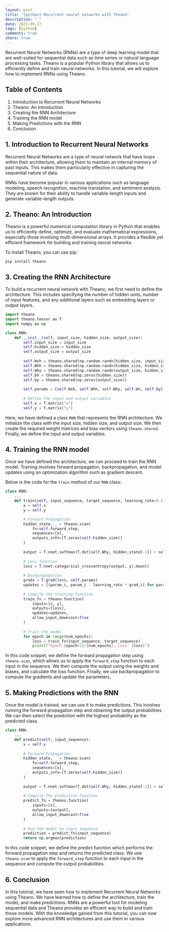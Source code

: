 ```yaml
---
layout: post
title: "[python] Recurrent neural networks with Theano"
description: " "
date: 2023-09-27
tags: [python]
comments: true
share: true
---
```


Recurrent Neural Networks (RNNs) are a type of deep learning model that are well-suited for sequential data such as time series or natural language processing tasks. Theano is a popular Python library that allows us to efficiently define and train neural networks. In this tutorial, we will explore how to implement RNNs using Theano.

## Table of Contents
1. Introduction to Recurrent Neural Networks
2. Theano: An Introduction
3. Creating the RNN Architecture
4. Training the RNN model
5. Making Predictions with the RNN
6. Conclusion

## 1. Introduction to Recurrent Neural Networks

Recurrent Neural Networks are a type of neural network that have loops within their architecture, allowing them to maintain an internal memory of past inputs. This makes them particularly effective in capturing the sequential nature of data. 

RNNs have become popular in various applications such as language modeling, speech recognition, machine translation, and sentiment analysis. They are known for their ability to handle variable-length inputs and generate variable-length outputs.

## 2. Theano: An Introduction

Theano is a powerful numerical computation library in Python that enables us to efficiently define, optimize, and evaluate mathematical expressions, especially those involving multi-dimensional arrays. It provides a flexible yet efficient framework for building and training neural networks.

To install Theano, you can use pip:

```
pip install theano
```

## 3. Creating the RNN Architecture

To build a recurrent neural network with Theano, we first need to define the architecture. This includes specifying the number of hidden units, number of input features, and any additional layers such as embedding layers or output layers.

```python
import theano
import theano.tensor as T
import numpy as np

class RNN:
    def __init__(self, input_size, hidden_size, output_size):
        self.input_size = input_size
        self.hidden_size = hidden_size
        self.output_size = output_size
        
        self.Wxh = theano.shared(np.random.randn(hidden_size, input_size) * 0.01) 
        self.Whh = theano.shared(np.random.randn(hidden_size, hidden_size) * 0.01)
        self.Why = theano.shared(np.random.randn(output_size, hidden_size) * 0.01)
        self.bh = theano.shared(np.zeros(hidden_size))
        self.by = theano.shared(np.zeros(output_size))
        
        self.params = [self.Wxh, self.Whh, self.Why, self.bh, self.by]
        
        # Define the input and output variables
        self.x = T.matrix("x")
        self.y = T.matrix("y")
```

Here, we have defined a class `RNN` that represents the RNN architecture. We initialize the class with the input size, hidden size, and output size. We then create the required weight matrices and bias vectors using `theano.shared`. Finally, we define the input and output variables.

## 4. Training the RNN model

Once we have defined the architecture, we can proceed to train the RNN model. Training involves forward propagation, backpropagation, and model updates using an optimization algorithm such as gradient descent.

Below is the code for the `train` method of our `RNN` class:

```python
class RNN:
    ...
    def train(self, input_sequence, target_sequence, learning_rate=0.1, num_epochs=100):
        x = self.x
        y = self.y

        # Forward Propagation
        hidden_state, _ = theano.scan(
            fn=self.forward_step,
            sequences=[x],
            outputs_info=[T.zeros(self.hidden_size)]
        )
        
        output = T.nnet.softmax(T.dot(self.Why, hidden_state[-1]) + self.by)[0]
        
        # Loss function
        loss = T.nnet.categorical_crossentropy(output, y).mean()
        
        # Backpropagation
        grads = T.grad(loss, self.params)
        updates = [(param_i, param_i - learning_rate * grad_i) for param_i, grad_i in zip(self.params, grads)]
        
        # Compile the training function
        train_fn = theano.function(
            inputs=[x, y],
            outputs=[loss],
            updates=updates,
            allow_input_downcast=True
        )
        
        # Train the model
        for epoch in range(num_epochs):
            loss = train_fn(input_sequence, target_sequence)
            print(f"Epoch {epoch+1}/{num_epochs}, Loss: {loss}")
```

In this code snippet, we define the forward propagation step using `theano.scan`, which allows us to apply the `forward_step` function to each input in the sequence. We then compute the output using the weights and biases, and calculate the loss function. Finally, we use backpropagation to compute the gradients and update the parameters.

## 5. Making Predictions with the RNN

Once the model is trained, we can use it to make predictions. This involves running the forward propagation step and obtaining the output probabilities. We can then select the prediction with the highest probability as the predicted class.

```python
class RNN:
    ...
    def predict(self, input_sequence):
        x = self.x
        
        # Forward Propagation
        hidden_state, _ = theano.scan(
            fn=self.forward_step,
            sequences=[x],
            outputs_info=[T.zeros(self.hidden_size)]
        )
        
        output = T.nnet.softmax(T.dot(self.Why, hidden_state[-1]) + self.by)[0]
        
        # Compile the prediction function
        predict_fn = theano.function(
            inputs=[x],
            outputs=[output],
            allow_input_downcast=True
        )
        
        # Run the model on input sequence
        prediction = predict_fn(input_sequence)
        return np.argmax(prediction)
```

In this code snippet, we define the predict function which performs the forward propagation step and returns the predicted class. We use `theano.scan` to apply the `forward_step` function to each input in the sequence and compute the output probabilities.

## 6. Conclusion

In this tutorial, we have seen how to implement Recurrent Neural Networks using Theano. We have learned how to define the architecture, train the model, and make predictions. RNNs are a powerful tool for modeling sequential data and Theano provides an efficient way to build and train these models. With the knowledge gained from this tutorial, you can now explore more advanced RNN architectures and use them in various applications.